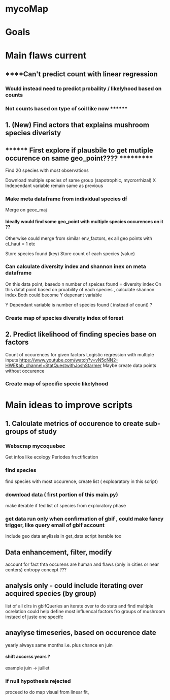 # mycoMap

# Goals

# Main flaws current

## ****Can't predict count with linear regression
### Would instead need to predict probaility / likelyhood based on counts
### Not counts based on type of soil like now ****** 


## 1. (New) Find actors that explains mushroom species diveristy 

## ****** First explore if plausbile to get mutiple occurence on same geo_point???? *********
Find 20 species with most observations 

Download multiple species of same group (sapotrophic, mycrorrhizal)
X Independant variable remain same as previous

### Make meta dataframe from individual species df
Merge on geoc_maj
#### Ideally would find some geo_point with multiple species occurences on it ??  
Otherwise could merge from similar env_factors, ex all geo points with cl_haut = 1 etc 

Store species found (key)
Store count of each species (value)
### Can calculate diversity index and shannon inex on meta dataframe 
On this data point, basedo n number of speices found = diversity index 
On this datat point based on proability of each species , calculate shannon index
Both could become Y depenant variable 

Y Dependant variable is number of species found ( instead of count)  ?

### Create map of species diversity index of forest 

## 2. Predict likelihood of finding species base on factors 



Count of occurences for given factors
Logistic regression with multiple inputs 
https://www.youtube.com/watch?v=vN5cNN2-HWE&ab_channel=StatQuestwithJoshStarmer
Maybe create data points without occurence 

### Create map of specific specie likelyhood 

# Main ideas to improve scripts 

## 1. Calculate metrics of occurence to create sub-groups of study 

### Webscrap mycoquebec 
Get infos like 
ecology
Periodes fructification

### find species 
find species with most occurence, create list ( exploaratory in this script)

### download data ( first portion of this main.py)
make iterable if fed list of species from exploratory phase

### get data run only when confirmation of gbif , could make fancy trigger, like query email of gbif account 
include geo data anylissis in get_data script
iterable too

## Data enhancement, filter, modify 
account for fact thta occurens are human and flaws (only in cities or near centers)
entropy concept ???

## analysis only - could include iterating over acquired species (by group) 
list of all dirs in gbifQueries an iterate over to do stats and find multiple ocrelation 
could help define most influencal factors fro groups of mushroom instaed of juste one specifc

## anaylyse timeseries, based on occurence date 

yearly always same months
i.e. plus chance en juin 
#### shift accorss years ?
example juin -> juillet 

### if null hypothesis rejected 

proceed to do map visual 
from linear fit, 
  